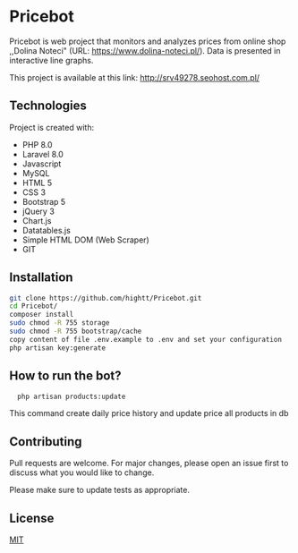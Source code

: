 # Pricebot

Pricebot is web project that monitors and analyzes prices from online shop ,,Dolina Noteci" 
(URL: https://www.dolina-noteci.pl/). Data is presented in interactive line graphs.

This project is available at this link: http://srv49278.seohost.com.pl/

## Technologies
Project is created with:
* PHP 8.0
* Laravel 8.0
* Javascript
* MySQL
* HTML 5
* CSS 3
* Bootstrap 5
* jQuery 3
* Chart.js
* Datatables.js
* Simple HTML DOM (Web Scraper)
* GIT

## Installation
```bash
git clone https://github.com/hightt/Pricebot.git
cd Pricebot/
composer install
sudo chmod -R 755 storage
sudo chmod -R 755 bootstrap/cache
copy content of file .env.example to .env and set your configuration
php artisan key:generate
```

## How to run the bot?
```bash
  php artisan products:update
```
This command create daily price history and update price all products in db
## Contributing

Pull requests are welcome. For major changes, please open an issue first
to discuss what you would like to change.

Please make sure to update tests as appropriate.

## License

[MIT](https://choosealicense.com/licenses/mit/)

